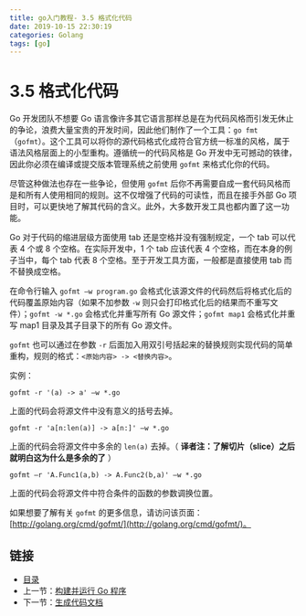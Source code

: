 ```yaml
---
title: go入门教程- 3.5 格式化代码   
date: 2019-10-15 22:30:19   
categories: Golang   
tags: [go]   
---
```

# 3.5 格式化代码

Go 开发团队不想要 Go 语言像许多其它语言那样总是在为代码风格而引发无休止的争论，浪费大量宝贵的开发时间，因此他们制作了一个工具：`go fmt`（`gofmt`）。这个工具可以将你的源代码格式化成符合官方统一标准的风格，属于语法风格层面上的小型重构。遵循统一的代码风格是 Go 开发中无可撼动的铁律，因此你必须在编译或提交版本管理系统之前使用 `gofmt` 来格式化你的代码。

尽管这种做法也存在一些争论，但使用 `gofmt` 后你不再需要自成一套代码风格而是和所有人使用相同的规则。这不仅增强了代码的可读性，而且在接手外部 Go 项目时，可以更快地了解其代码的含义。此外，大多数开发工具也都内置了这一功能。

Go 对于代码的缩进层级方面使用 tab 还是空格并没有强制规定，一个 tab 可以代表 4 个或 8 个空格。在实际开发中，1 个 tab 应该代表 4 个空格，而在本身的例子当中，每个 tab 代表 8 个空格。至于开发工具方面，一般都是直接使用 tab 而不替换成空格。

在命令行输入 `gofmt –w program.go` 会格式化该源文件的代码然后将格式化后的代码覆盖原始内容（如果不加参数 `-w` 则只会打印格式化后的结果而不重写文件）；`gofmt -w *.go` 会格式化并重写所有 Go 源文件；`gofmt map1` 会格式化并重写 map1 目录及其子目录下的所有 Go 源文件。

`gofmt` 也可以通过在参数 `-r` 后面加入用双引号括起来的替换规则实现代码的简单重构，规则的格式：`<原始内容> -> <替换内容>`。

实例：

	gofmt -r '(a) -> a' –w *.go

上面的代码会将源文件中没有意义的括号去掉。

	gofmt -r 'a[n:len(a)] -> a[n:]' –w *.go

上面的代码会将源文件中多余的 `len(a)` 去掉。（ **译者注：了解切片（slice）之后就明白这为什么是多余的了** ）

	gofmt –r 'A.Func1(a,b) -> A.Func2(b,a)' –w *.go

上面的代码会将源文件中符合条件的函数的参数调换位置。

如果想要了解有关 `gofmt` 的更多信息，请访问该页面：[http://golang.org/cmd/gofmt/](http://golang.org/cmd/gofmt/)。

## 链接

- [目录](https://blog.zshipu.com/2019/10/15/golang/20191015/directory/)
- 上一节：[构建并运行 Go 程序](file://03.4.md)
- 下一节：[生成代码文档](file://03.6.md)
